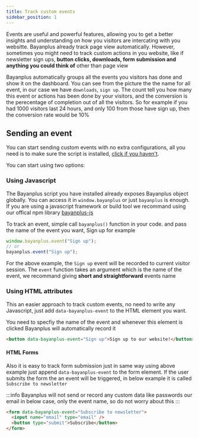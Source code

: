 ```yaml
---
title: Track custom events
sidebar_position: 1
---
```


Events are useful and powerful features, allowing you to get a better insights and understanding on how you visitors are intercating with you websitte. Bayanplus already track page view automatically. However, sometimes you might need to track custom actions in you website, like if newsletter sign ups, **button clicks, downloads, form submission and anything you could think of** other than page view

Bayanplus automatically groups all the events you visitors has done and show it on the dashboard. You can see from the picture the the name for all event, in our case we have `downloads`, `sign up`. The count tell you how many this event or actions has been done by your visitors, and the conversion is the perecentage of completion out of all the visitors. So for example if you had 1000 visitors last 24 hours, and only 100 from those have sign up, then the conversion rate would be 10%

## Sending an event

You can start sending custom events with no extra configurations, all you need is to make sure the script is installed, [click if you haven't](/getting-started/add-bayanplus-to-your-website).

You can start using two options:

### Using Javascript

The Bayanplus script you have installed already exposes Bayanplus object globally. You can access it in `window.bayanplus` or just `bayanplus` is enough. If you are using a javascript framework or build tool we recommand using our offical npm library [bayanplus-js](https://www.npmjs.com/package/bayanplus-js)

To track an event, simple call `bayanplus()` function in your code. and pass the name of the event you want, Sign up for example

```javascript
window.bayanplus.event("Sign up");
// or
bayanplus.event("Sign up");
```

For the above example, the `Sign up` event will be recorded to current visitor session. The `event` function takes an argument which is the name of the event, we recommand giving **short and straightforward** events name

### Using HTML attributes

This an easier approach to track custom events, no need to write any Javascript, just add `data-bayanplus-event` to the HTML element you want.

You need to specfiy the name of the event and whenever this element is clicked Bayanplus will automatically record it

```html
<button data-bayanplus-event="Sign up">Sign up to our website!</button>
```

#### HTML Forms

Also it is easy to track form submission just in same way using above example
just append `data-bayanplus-event` to the form element.
If the user submits the form the an event will be triggered, in below example it is called `Subscribe to newsletter`

:::info
Bayanplus will not send or record any custom data like passwords our email in below case, only the event name, so do not worry about this
:::

```html
<form data-bayanplus-event="Subscribe to newsletter">
  <input name="email" type="email" />
  <button type="submit">Subscribe</button>
</form>
```
